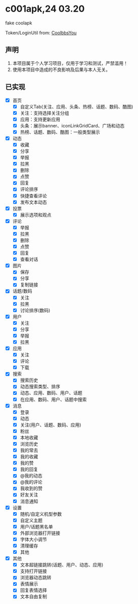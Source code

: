 # c001apk,24 03.20

fake coolapk

Token/LoginUtil from: [CoolbbsYou](https://github.com/WaitFme/CoolbbsYou)

## 声明

1. 本项目属于个人学习项目，仅用于学习和测试，严禁滥用！
2. 使用本项目中造成的不良影响及后果与本人无关。

## 已实现

- [x] 首页
    - [x] 自定义Tab(关注、应用、头条、热榜、话题、数码、酷图)
    - [x] 关注：支持选择关注分组
    - [x] 应用：支持更新应用
    - [x] 头条：展示banner、iconLinkGridCard、广场和动态
    - [x] 热榜、话题、数码、酷图：一般类型展示

- [x] 动态
    - [x] 收藏
    - [x] 分享
    - [x] 举报
    - [x] 拉黑
    - [x] 删除
    - [x] 点赞
    - [x] 回复
    - [x] 评论排序
    - [x] 快捷查看评论
    - [x] 发布文本动态

- [x] 投票
    - [x] 展示选项和观点

- [x] 评论
    - [x] 举报
    - [x] 拉黑
    - [x] 删除
    - [x] 点赞
    - [x] 回复
    - [x] 查看对话

- [x] 图片
    - [x] 保存
    - [x] 分享
    - [x] 复制链接

- [x] 话题/数码
    - [x] 关注
    - [x] 拉黑
    - [x] 讨论排序(数码)

- [x] 用户
    - [x] 关注
    - [x] 分享
    - [x] 举报
    - [x] 拉黑

- [x] 应用
    - [x] 关注
    - [x] 评论
    - [x] 下载

- [x] 搜索
    - [x] 搜索历史
    - [x] 动态搜索类型、排序
    - [x] 动态、应用、数码、用户、话题
    - [x] 在应用、数码、用户、话题中搜索

- [x] 消息
    - [x] 登录
    - [x] 动态
    - [x] 关注(用户、话题、数码、应用)
    - [x] 粉丝
    - [x] 本地收藏
    - [x] 浏览历史
    - [x] 我的常去
    - [x] 我的收藏
    - [x] 我的赞
    - [x] 我的回复
    - [x] @我的动态
    - [x] @我的评论
    - [x] 我收到的赞
    - [x] 好友关注
    - [x] 消息通知

- [x] 设置
    - [x] 随机/自定义机型参数
    - [x] 自定义主题
    - [x] 用户/话题黑名单
    - [x] 外部浏览器打开链接
    - [x] 字体大小调节
    - [x] 清理缓存
    - [x] 其他

- [x] 其他
    - [x] 文本超链接跳转(话题、用户、动态、应用)
    - [x] 支持打开链接
    - [x] 浏览器动态跳转
    - [x] 表情展示
    - [x] 回复表情选择
    - [x] 文本自由复制
